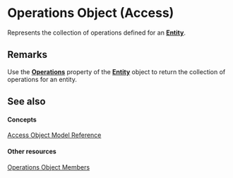 
# Operations Object (Access)

Represents the collection of operations defined for an  **[Entity](fbce3ef6-bca4-92c6-c191-fd89ad33e888.md)**.


## Remarks

Use the  **[Operations](13113ff7-0f9d-cb50-c603-fede2aea910c.md)** property of the **[Entity](fbce3ef6-bca4-92c6-c191-fd89ad33e888.md)** object to return the collection of operations for an entity.


## See also


#### Concepts


[Access Object Model Reference](2de134a4-6c5c-d2a3-8377-f4dd973ba650.md)
#### Other resources


[Operations Object Members](da0ffa9c-f47b-75fc-3658-3ae8179ccba9.md)
